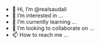 - 👋 Hi, I’m @realsaudali
- 👀 I’m interested in ...
- 🌱 I’m currently learning ...
- 💞️ I’m looking to collaborate on ...
- 📫 How to reach me ...

<!---
realsaudali/realsaudali is a ✨ special ✨ repository because its `README.md` (this file) appears on your GitHub profile.
You can click the Preview link to take a look at your changes.
--->
